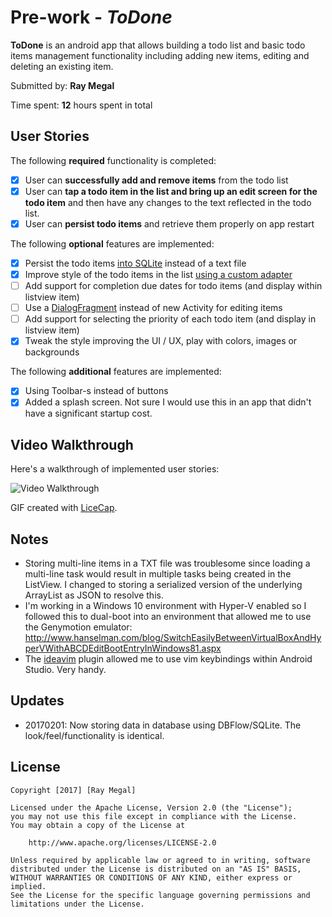 # Pre-work - *ToDone*

**ToDone** is an android app that allows building a todo list and basic todo items management functionality including adding new items, editing and deleting an existing item.

Submitted by: **Ray Megal**

Time spent: **12** hours spent in total

## User Stories

The following **required** functionality is completed:

* [X] User can **successfully add and remove items** from the todo list
* [X] User can **tap a todo item in the list and bring up an edit screen for the todo item** and then have any changes to the text reflected in the todo list.
* [X] User can **persist todo items** and retrieve them properly on app restart

The following **optional** features are implemented:

* [X] Persist the todo items [into SQLite](http://guides.codepath.com/android/Persisting-Data-to-the-Device#sqlite) instead of a text file
* [X] Improve style of the todo items in the list [using a custom adapter](http://guides.codepath.com/android/Using-an-ArrayAdapter-with-ListView)
* [ ] Add support for completion due dates for todo items (and display within listview item)
* [ ] Use a [DialogFragment](http://guides.codepath.com/android/Using-DialogFragment) instead of new Activity for editing items
* [ ] Add support for selecting the priority of each todo item (and display in listview item)
* [X] Tweak the style improving the UI / UX, play with colors, images or backgrounds

The following **additional** features are implemented:

* [X] Using Toolbar-s instead of buttons
* [X] Added a splash screen. Not sure I would use this in an app that didn't have a significant startup cost.

## Video Walkthrough 

Here's a walkthrough of implemented user stories:

<img src='https://cloud.githubusercontent.com/assets/213904/22408953/1a3a8f04-e626-11e6-8d35-e3da99615a2c.gif' title='Video Walkthrough' width='' alt='Video Walkthrough' />

GIF created with [LiceCap](http://www.cockos.com/licecap/).

## Notes

* Storing multi-line items in a TXT file was troublesome since loading a multi-line task would result in multiple tasks being created in the ListView. I changed to storing a serialized version of the underlying ArrayList as JSON to resolve this.
* I'm working in a Windows 10 environment with Hyper-V enabled so I followed this to dual-boot into an environment that allowed me to use the Genymotion emulator: http://www.hanselman.com/blog/SwitchEasilyBetweenVirtualBoxAndHyperVWithABCDEditBootEntryInWindows81.aspx
* The [ideavim](https://github.com/JetBrains/ideavim) plugin allowed me to use vim keybindings within Android Studio. Very handy.

## Updates
* 20170201: Now storing data in database using DBFlow/SQLite. The look/feel/functionality is identical.

## License

    Copyright [2017] [Ray Megal]

    Licensed under the Apache License, Version 2.0 (the "License");
    you may not use this file except in compliance with the License.
    You may obtain a copy of the License at

        http://www.apache.org/licenses/LICENSE-2.0

    Unless required by applicable law or agreed to in writing, software
    distributed under the License is distributed on an "AS IS" BASIS,
    WITHOUT WARRANTIES OR CONDITIONS OF ANY KIND, either express or implied.
    See the License for the specific language governing permissions and
    limitations under the License.
